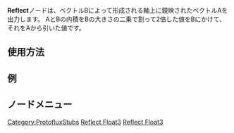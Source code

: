<languages></languages>

**Reflect**ノードは、ベクトルBによって形成される軸上に鏡映されたベクトルAを出力します。
AとBの内積をBの大きさの二乗で割って2倍した値をBにかけて、それをAから引いた値です。

## 使用方法

## 例

## ノードメニュー

[Category:ProtofluxStubs](Category:ProtofluxStubs "wikilink") [Reflect
Float3](Category:Protoflux{{#translation:}} "wikilink") [Reflect
Float3](Category:Protoflux:Operators{{#translation:}} "wikilink")